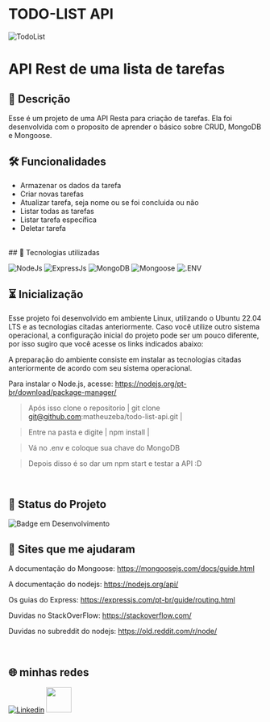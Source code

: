 # TODO-LIST API

![TodoList](https://clickup.com/blog/wp-content/uploads/2019/01/to-do-list-apps.png)

# API Rest de uma lista de tarefas

## 📖  Descrição

Esse é um projeto de uma API Resta para criação de tarefas. Ela foi desenvolvida com o proposito de aprender o básico sobre CRUD, MongoDB e Mongoose.
<br>
## 🛠️ Funcionalidades

- Armazenar os dados da tarefa
- Criar novas tarefas
- Atualizar tarefa, seja nome ou se foi concluida ou não
- Listar todas as tarefas
- Listar tarefa específica
- Deletar tarefa
<br>
## 📡 Tecnologias utilizadas 

![NodeJs](https://img.shields.io/badge/Node.js-339933.svg?style=for-the-badge&logo=nodedotjs&logoColor=white)
![ExpressJs](https://img.shields.io/badge/Express-000000.svg?style=for-the-badge&logo=Express&logoColor=white)
![MongoDB](https://img.shields.io/badge/MongoDB-47A248.svg?style=for-the-badge&logo=MongoDB&logoColor=white)
![Mongoose](https://img.shields.io/badge/Mongoose-880000.svg?style=for-the-badge&logo=Mongoose&logoColor=white)
![.ENV](https://img.shields.io/badge/.ENV-ECD53F.svg?style=for-the-badge&logo=dotenv&logoColor=black)
<br>
## ⏳ Inicialização

Esse projeto foi desenvolvido em ambiente Linux, utilizando o Ubuntu 22.04 LTS e as tecnologias citadas anteriormente. Caso você utilize outro sistema operacional, a configuração inicial do projeto pode ser um pouco diferente, por isso sugiro que você acesse os links indicados abaixo:

A preparação do ambiente consiste em instalar as tecnologias citadas anteriormente de acordo com seu sistema operacional.

Para instalar o Node.js, acesse: https://nodejs.org/pt-br/download/package-manager/

> Após isso clone o repositorio | git clone git@github.com:matheuzeba/todo-list-api.git |

> Entre na pasta e digite | npm install |

> Vá no .env e coloque sua chave do MongoDB

> Depois disso é so dar um npm start e testar a API :D
<br/>

## 🔎 Status do Projeto

![Badge em Desenvolvimento](https://img.shields.io/badge/Status-%20Concluido-green)
<br>

## 📑 Sites que me ajudaram

A documentação do Mongoose:
https://mongoosejs.com/docs/guide.html

A documentação do nodejs:
https://nodejs.org/api/

Os guias do Express:
https://expressjs.com/pt-br/guide/routing.html

Duvidas no StackOverFlow:
https://stackoverflow.com/

Duvidas no subreddit do nodejs:
https://old.reddit.com/r/node/

<br>

## 🌐 minhas redes

[![Linkedin](https://img.shields.io/badge/LinkedIn-0077B5?style=for-the-badge&logo=linkedin&logoColor=white)](https://www.linkedin.com/in/matheus-tavares-viana/)
<a href="mailto:tavaresviana82@gmail.com">
  <img src="https://media.tenor.com/0gV2Cl5u1bQAAAAi/cute-mail.gif" width="50px" />
</a>
